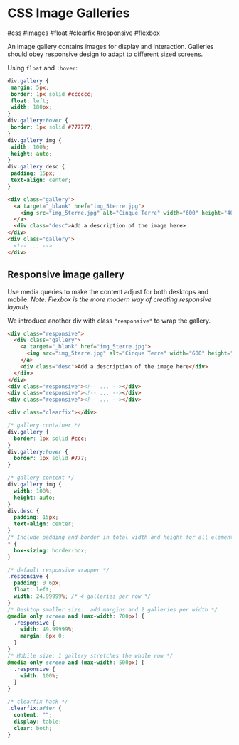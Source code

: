 # CSS Image Galleries
#css #images #float #clearfix #responsive #flexbox

An image gallery contains images for display and interaction.
Galleries should obey responsive design to adapt to different sized screens.

Using `float` and `:hover`:
 ```css
div.gallery {
  margin: 5px;
  border: 1px solid #cccccc;
  float: left;
  width: 180px;
}
div.gallery:hover {
  border: 1px solid #777777;
}
div.gallery img {
  width: 100%;
  height: auto;
}
div.gallery desc {
  padding: 15px;
  text-align: center;
}
```
```html
<div class="gallery">
  <a target="_blank" href="img_5terre.jpg">
    <img src="img_5terre.jpg" alt="Cinque Terre" width="600" height="400">
  </a>
  <div class="desc">Add a description of the image here>
</div>
<div class="gallery">
  <!-- ... -->
</div>
```

## Responsive image gallery

Use media queries to make the content adjust for both desktops and mobile.
_Note: Flexbox is the more modern way of creating responsive layouts_

We introduce another div with class `"responsive"` to wrap the gallery.
```html
<div class="responsive">
  <div class="gallery">
    <a target="_blank" href="img_5terre.jpg">
      <img src="img_5terre.jpg" alt="Cinque Terre" width="600" height="400">
    </a>
    <div class="desc">Add a description of the image here</div>
  </div>
</div>
<div class="responsive"><!-- ... --></div>
<div class="responsive"><!-- ... --></div>
<div class="responsive"><!-- ... --></div>

<div class="clearfix"></div>
```

```CSS
/* gallery container */
div.gallery {
  border: 1px solid #ccc;
}
div.gallery:hover {
  border: 1px solid #777;
}

/* gallery content */
div.gallery img {
  width: 100%;
  height: auto;
}
div.desc {
  padding: 15px;
  text-align: center;
}
/* Include padding and border in total width and height for all elements */
* {
  box-sizing: border-box;
}

/* default responsive wrapper */
.responsive {
  padding: 0 6px;
  float: left;
  width: 24.99999%; /* 4 galleries per row */
}
/* Desktop smaller size:  add margins and 2 galleries per width */
@media only screen and (max-width: 700px) {
  .responsive {
    width: 49.99999%;
    margin: 6px 0;
  }
}
/* Mobile size: 1 gallery stretches the whole row */
@media only screen and (max-width: 500px) {
  .responsive {
    width: 100%;
  }
}

/* clearfix hack */
.clearfix:after {
  content: "";
  display: table;
  clear: both;
}
```

